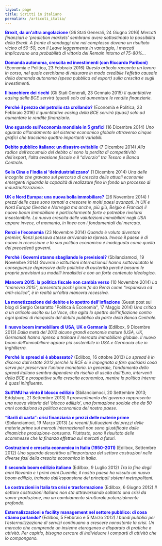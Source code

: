 ```yaml
---
layout: page
title: Scritti in italiano
permalink: /articoli_italia/
---
```


<style type="text/css">a {text-decoration: none; color: inherit}</style>

<span style="color: #1008F4;"><strong><a href="http://www.glistatigenerali.com/borsa_istituzioni-ue/brexit-da-unaltra-angolazione/" target="_blank" rel="noopener">Brexit, da un'altra angolazione</a></strong></span>
<span style="color: #333333;"><a href="http://www.glistatigenerali.com/borsa_istituzioni-ue/brexit-da-unaltra-angolazione/"  target="_blank" rel="noopener">(Gli Stati Generali, 24 Giugno 2016)</a>
<em> Mercati finanziari e ‘prediction markets’ sembrano avere sottostimato la possibilità della Brexit. A fronte di sondaggi che nel complesso davano un risultato vicino al 50-50, con il Leave leggermente in vantaggio, i mercati implicavano una probabilità di vittoria del Remain intorno al 75-80%... </em>
</span>

<span style="color: #1008F4;"><strong><a href="http://www.reconomics.it/domanda-autonoma-crescita-ed-investimenti/" target="_blank" rel="noopener">Domanda autonoma, crescita ed investimenti (con Riccardo Pariboni)</a></strong>
<span style="color: #333333;"><a href="http://www.economiaepolitica.it/politiche-economiche/domanda-autonoma-crescita-ed-investimenti/"  target="_blank" rel="noopener">(Economia e Politica, 23 Febbraio 2016)
</a><em>Questo articolo racconta un lavoro in corso, nel quale cerchiamo di misurare in modo credibile l’effetto causale della domanda autonoma (spesa pubblica ed export) sulla crescita e sugli investimenti.</em>

<span style="color: #1008F4;"><strong><a href="http://www.reconomics.it/il-banchiere-dei-ricchi/" target="_blank" rel="noopener">Il banchiere dei ricchi</a></strong>
<span style="color: #333333;"><a href="http://www.glistatigenerali.com/euro-e-bce_macroeconomia/il-banchiere-dei-ricchi/"  target="_blank" rel="noopener">(Gli Stati Generali, 23 Gennaio 2015)
</a><em>Il quantitative easing della BCE servirà (quasi) solo ad aumentare le rendite finanziarie.</em>

<span style="color: #1008F4;"><strong><a href="http://www.reconomics.it/perche-il-prezzo-del-petrolio-sta-crollando/" target="_blank" rel="noopener">Perché il prezzo del petrolio sta crollando?</a></strong>
<span style="color: #333333;"><a href="http://www.glistatigenerali.com/capitali_macroeconomia_materie-prime/perche-e-crollato-il-prezzo-del-petrolio/"  target="_blank" rel="noopener">(Economia e Politica, 23 Febbraio 2016)
</a><em>Il quantitative easing della BCE servirà (quasi) solo ad aumentare le rendite finanziarie.</em>

<span style="color: #1008F4;"><strong><a href="http://www.reconomics.it/leconomia-mondiale-in-5-grafici/" target="_blank" rel="noopener">Uno sguardo sull'economia mondiale in 5 grafici</a></strong>
<span style="color: #333333;"><a href="http://www.reconomics.it/leconomia-mondiale-in-5-grafici/"  target="_blank" rel="noopener">(16 Dicembre 2014)
</a><em>Uno sguardo all’andamento del sistema economico globale attraverso cinque grafici che tracciano quattro importanti variabili.</em>

<span style="color: #1008F4;"><strong><a href="http://www.reconomics.it/debito-pubblico-italiano-un-disastro-evitabile/" target="_blank" rel="noopener">Debito pubblico italiano: un disastro evitabile</a></strong>
<span style="color: #333333;"><a href="http://www.reconomics.it/debito-pubblico-italiano-un-disastro-evitabile/"  target="_blank" rel="noopener">(7 Dicembre 2014)
</a><em> Alla radice dell’accumulo del debito ci sono la perdita di competitività dell’export, l’alta evasione fiscale e il “divorzio” tra Tesoro e Banca Centrale.</em>

<span style="color: #1008F4;"><strong><a href="http://www.reconomics.it/se-la-cina-e-lindia-si-deindustrializzano/" target="_blank" rel="noopener">Se la Cina e l'India si 'deindustrializzano'</a></strong>
<span style="color: #333333;"><a href="http://www.reconomics.it/se-la-cina-e-lindia-si-deindustrializzano/"  target="_blank" rel="noopener">(1 Dicembre 2014)
</a><em> Una delle incognite che gravano sul percorso di crescita delle attuali economie emergenti riguarda la capacità di realizzare fino in fondo un processo di industrializzazione. </em>

<span style="color: #1008F4;"><strong><a href="http://www.reconomics.it/uk-e-nord-europa-una-nuova-bolla-immobiliare/" target="_blank" rel="noopener">UK e Nord Europa: una nuova bolla immobiliare?</a></strong>
<span style="color: #333333;"><a href="http://www.reconomics.it/uk-e-nord-europa-una-nuova-bolla-immobiliare/"  target="_blank" rel="noopener">(26 Novembre 2014)
</a><em>I prezzi delle case sono tornati a crescere in molti paesi avanzati. In UK e Nord Europa (Svezia e Norvegia ma anche, più giù, Belgio e Francia) il nuovo boom immobiliare è particolarmente forte e potrebbe rivelarsi insostenibile. La nuova crescita delle valutazioni immobiliari negli USA appare invece, al momento, in linea con i fondamentali del mercato.</em>

<span style="color: #1008F4;"><strong><a href="http://www.reconomics.it/renzi-e-leconomia/" target="_blank" rel="noopener">Renzi e l’economia</a></strong>
<span style="color: #333333;"><a href="http://www.reconomics.it/renzi-e-leconomia/"  target="_blank" rel="noopener">(23 Novembre 2014)
</a><em>Quando è voluto diventare premier, Renzi pensava stesse arrivando la ripresa. Invece il paese è di nuovo in recessione e la sua politica economica è inadeguata come quella dei precedenti governi. </em>

<span style="color: #1008F4;"><strong><a href="http://www.reconomics.it/perche-i-governi-stanno-sbagliando-le-previsioni-sulleconomia/" target="_blank" rel="noopener">Perchè i Governi stanno sbagliando le previsioni?</a></strong>
<span style="color: #333333;"><a href="http://sbilanciamoci.info/perche-i-governi-sbagliano-le-previsioni-27160/"  target="_blank" rel="noopener">(Sbilanciamoci, 19 Novembre 2014)
</a><em>Governi e istituzioni internazionali hanno sottovalutato le conseguenze depressive delle politiche di austerità perché basano le proprie previsioni su modelli irrealistici e con un forte contenuto ideologico. </em>

<span style="color: #1008F4;"><strong><a href="http://www.reconomics.it/manovra-2015-la-politica-fiscale-non-cambia-verso/" target="_blank" rel="noopener">Manovra 2015: la politica fiscale non cambia verso</a></strong>
<span style="color: #333333;"><a href="http://www.reconomics.it/manovra-2015-la-politica-fiscale-non-cambia-verso/"  target="_blank" rel="noopener">(10 Novembre 2014)
</a><em>La "manovra 2015", presentata pochi giorni fa da Renzi come “espansiva ed anti-ciclica”, è in realtà un'altra manovra recessiva.  </em>

<span style="color: #1008F4;"><strong><a href="http://www.reconomics.it/la-monetizzazione-del-debito-e-lo-spettro-dellinflazione/" target="_blank" rel="noopener">La monetizzazione del debito e lo spettro dell'inflazione</a></strong>
<span style="color: #333333;"><a href="http://politicaeconomiablog.blogspot.com/2014/05/una-critica-la-voce.html"  target="_blank" rel="noopener">(Guest post sul blog di Sergio Cesaratto "Politica & Economia", 17 Maggio 2014)
</a><em>Una critica a un articolo uscito su La Voce, che agita lo spettro dell'inflazione contro ogni ipotesi di riacquisto del debito pubblico da parte della Banca Centrale.</em>

<span style="color: #1008F4;"><strong><a href="http://www.reconomics.it/il-nuovo-boom-immobiliare-di-usa-uk-e-germania/" target="_blank" rel="noopener">Il nuovo boom immobiliare di USA, UK e Germania</a></strong>
<span style="color: #333333;"><a href="http://www.reconomics.it/il-nuovo-boom-immobiliare-di-usa-uk-e-germania/"  target="_blank" rel="noopener">(Edilbox, 9 Dicembre 2013)
</a><em>Dalla metà del 2012 alcune grandi economie mature (USA, UK, Germania) hanno ripreso a trainare il mercato immobiliare globale. Il nuovo boom dell’immobiliare appare più sostenibile in USA e Germania che in Inghilterra.</em>

<span style="color: #1008F4;"><strong><a href="http://www.reconomics.it/perche-lo-spread-si-e-abbassato/" target="_blank" rel="noopener">Perché lo spread si è abbassato?</a></strong>
<span style="color: #333333;"><a href="http://www.reconomics.it/perche-lo-spread-si-e-abbassato/"  target="_blank" rel="noopener">(Edilbox, 16 ottobre 2013)
</a><em>Lo spread è in discesa dall’estate 2012 perchè la BCE si è impegnata a fare qualsiasi cosa serva per preservare l’unione monetaria. In generale, l’andamento dello spread italiano sembra dipendere da rischio di uscita dall’Euro, interventi della BCE e prospettive sulla crescita economica, mentre la politica interna è quasi ininfluente.</em>

<span style="color: #1008F4;"><strong><a href="http://www.reconomics.it/sullimu-ha-vinto-il-blocco-edilizio/" target="_blank" rel="noopener">Sull’IMU ha vinto il blocco edilizio</a></strong>
<span style="color: #333333;"><a href="http://old.sbilanciamoci.info/Sezioni/italie/Sull-Imu-ha-vinto-il-blocco-edilizio-20170.html"  target="_blank" rel="noopener">(Sbilanciamoci, 20 Settembre 2013</a>;  <a href="http://www.eddyburg.it/2013/09/sullimu-ha-vinto-il-blocco-edilizio.html"  target="_blank" rel="noopener">Eddyburg, 21 Settembre 2013</a>)
</a><em>Il provvedimento del governo rappresenta una nuova vittoria del ‘blocco edilizio’, una formazione sociale che da 50 anni condiziona la politica economica del nostro paese.</em>

<span style="color: #1008F4;"><strong><a href="http://www.reconomics.it/barili-di-carta-crisi-finanziaria-e-prezzi-delle-materie-prime/" target="_blank" rel="noopener">“Barili di carta”: crisi finanziaria e prezzi delle materie prime</a></strong>
<span style="color: #333333;"><a href="http://sbilanciamoci.info/barili-di-carta-le-materie-prime-in-balia-del-casino-17364/"  target="_blank" rel="noopener">(Sbilanciamoci, 19 Marzo 2013)
</a><em>Le recenti fluttuazioni dei prezzi delle materie prime sui mercati internazionali non sono giustificate dalle dinamiche produzione-consumo. Piuttosto, sono il risultato delle scommesse che la finanza effettua sui mercati a futuri.</em>

<span style="color: #1008F4;"><strong><a href="http://www.reconomics.it/costruzioni-e-crescita-economica-in-italia-1950-2011/" target="_blank" rel="noopener">Costruzioni e crescita economica in Italia (1950-2011)</a></strong>
<span style="color: #333333;"><a href="http://www.reconomics.it/costruzioni-e-crescita-economica-in-italia-1950-2011/"  target="_blank" rel="noopener">(Edilbox, Settembre 2012)
</a><em>Uno sguardo descrittivo all'importanza del settore costruzioni nelle diverse fasi della crescita economica in Italia.</em>

<span style="color: #1008F4;"><strong><a href="http://www.reconomics.it/il-secondo-boom-edilizio-italiano/" target="_blank" rel="noopener">Il secondo boom edilizio italiano</a></strong>
<span style="color: #333333;"><a href="http://www.reconomics.it/il-secondo-boom-edilizio-italiano/"  target="_blank" rel="noopener">(Edilbox, 9 Luglio 2012)
</a><em>Tra la fine degli anni Novanta e i primi anni Duemila, il nostro paese ha vissuto un nuovo boom edilizio, trainato dall’espansione dei principali sistemi metropolitani.</em>

<span style="color: #1008F4;"><strong><a href="http://www.reconomics.it/le-costruzioni-in-italia-tra-crisi-e-trasformazione/" target="_blank" rel="noopener">Le costruzioni in Italia tra crisi e trasformazione</a></strong>
<span style="color: #333333;"><a href="http://www.reconomics.it/le-costruzioni-in-italia-tra-crisi-e-trasformazione/"  target="_blank" rel="noopener">(Edilbox, 6 Giugno 2012)
</a><em>Il settore costruzioni italiano non sta attraversando soltanto una crisi da sovra-produzione, ma un cambiamento strutturale potenzialmente profondo.</em>

<span style="color: #1008F4;"><strong><a href="http://www.reconomics.it/esternalizzazioni-e-facility-management-nel-settore-pubblico-di-cosa-stiamo-parlando/" target="_blank" rel="noopener">Esternalizzazioni e facility management nel settore pubblico: di cosa stiamo parlando?
</a></strong>
<span style="color: #333333;"><a href="http://www.reconomics.it/esternalizzazioni-e-facility-management-nel-settore-pubblico-di-cosa-stiamo-parlando/"  target="_blank" rel="noopener">(Edilbox, 5 Febbraio e 5 Marzo 2012)
</a><em>I bandi pubblici per l’esternalizzazione di servizi continuano a crescere nonostante la crisi. Un mercato che comprende un insieme eterogeneo e disparato di pratiche e attività. Per capirlo, bisogna cercare di individuare i comparti di attività che lo compongono.</em>
